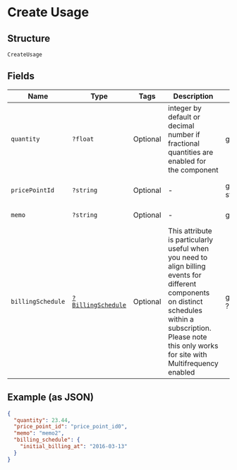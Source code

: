 
# Create Usage

## Structure

`CreateUsage`

## Fields

| Name | Type | Tags | Description | Getter | Setter |
|  --- | --- | --- | --- | --- | --- |
| `quantity` | `?float` | Optional | integer by default or decimal number if fractional quantities are enabled for the component | getQuantity(): ?float | setQuantity(?float quantity): void |
| `pricePointId` | `?string` | Optional | - | getPricePointId(): ?string | setPricePointId(?string pricePointId): void |
| `memo` | `?string` | Optional | - | getMemo(): ?string | setMemo(?string memo): void |
| `billingSchedule` | [`?BillingSchedule`](../../doc/models/billing-schedule.md) | Optional | This attribute is particularly useful when you need to align billing events for different components on distinct schedules within a subscription. Please note this only works for site with Multifrequency enabled | getBillingSchedule(): ?BillingSchedule | setBillingSchedule(?BillingSchedule billingSchedule): void |

## Example (as JSON)

```json
{
  "quantity": 23.44,
  "price_point_id": "price_point_id0",
  "memo": "memo2",
  "billing_schedule": {
    "initial_billing_at": "2016-03-13"
  }
}
```

